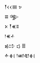 <div class='block'>
<div class='line'>𒐕𒌋𒌋𒐍 𒆳</div>
<div class='line'>𒐋 𒄊</div>
<div class='line'>𒉽 𒐕𒌍𒐉</div>
<div class='line'>𒁹𒌍𒈦</div>
<div class='line'>𒌗𒄞 𒌓 𒑆</div>
<div class='line'>𒅆𒈬 𒁹𒀜𒊏𒈬</div>
</div>
